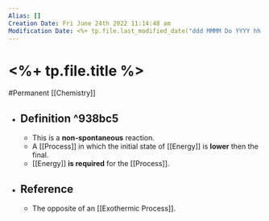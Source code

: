 ```yaml
---
Alias: []
Creation Date: Fri June 24th 2022 11:14:48 am 
Modification Date: <%+ tp.file.last_modified_date("ddd MMMM Do YYYY hh:mm:ss a") %>
---
```

# <%+ tp.file.title %>
#Permanent [[Chemistry]]

- ## Definition  ^938bc5
	- This is a **non-spontaneous** reaction.
	- A [[Process]] in which the initial state of [[Energy]] is **lower** then the final. 
	- [[Energy]] **is required** for the [[Process]].
- ## Reference
	- The opposite of an [[Exothermic Process]].
